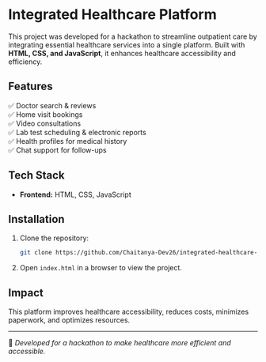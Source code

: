 # Integrated Healthcare Platform

This project was developed for a hackathon to streamline outpatient care by integrating essential healthcare services into a single platform. Built with **HTML, CSS, and JavaScript**, it enhances healthcare accessibility and efficiency.

## Features
✅ Doctor search & reviews  
✅ Home visit bookings  
✅ Video consultations  
✅ Lab test scheduling & electronic reports  
✅ Health profiles for medical history  
✅ Chat support for follow-ups  

## Tech Stack
- **Frontend:** HTML, CSS, JavaScript  

## Installation
1. Clone the repository:
   ```sh
   git clone https://github.com/Chaitanya-Dev26/integrated-healthcare-hackathon.git
   ```
2. Open `index.html` in a browser to view the project.

## Impact
This platform improves healthcare accessibility, reduces costs, minimizes paperwork, and optimizes resources.

---
🚀 *Developed for a hackathon to make healthcare more efficient and accessible.*
